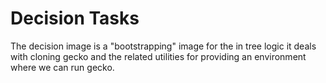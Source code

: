 # Decision Tasks

The decision image is a "bootstrapping" image for the in tree logic it
deals with cloning gecko and the related utilities for providing an
environment where we can run gecko.
